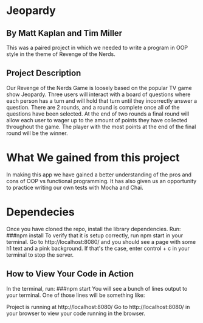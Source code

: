 # Jeopardy
## By Matt Kaplan and Tim Miller
This was a paired project in which we needed to write a program in OOP style in the theme of Revenge of the Nerds.

## Project Description
Our Revenge of the Nerds Game is loosely based on the popular TV game show Jeopardy. Three users will interact with a board of questions where each person has a turn and will hold that turn until they incorrectly answer a question. There are 2 rounds, and a round is complete once all of the questions have been selected. At the end of two rounds a final round will allow each user to wager up to the amount of points they have collected throughout the game. The player with the most points at the end of the final round will be the winner.

# What We gained from this project
In making this app we have gained a better understanding of the pros and cons of OOP vs functional programming. It has also given us an opportunity to practice writing our own tests with Mocha and Chai.

# Dependecies
Once you have cloned the repo, install the library dependencies. Run:
###npm install
To verify that it is setup correctly, run npm start in your terminal. Go to http://localhost:8080/ and you should see a page with some h1 text and a pink background. If that's the case, enter control + c in your terminal to stop the server.

## How to View Your Code in Action
In the terminal, run:
###npm start
You will see a bunch of lines output to your terminal. One of those lines will be something like:

Project is running at http://localhost:8080/
Go to http://localhost:8080/ in your browser to view your code running in the browser.



